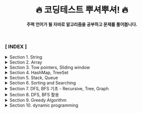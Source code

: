 <div align="center">

<h1>🔥 코딩테스트 뿌셔뿌셔! 🔥 </h1>

<b>주력 언어가 될 자바로 알고리즘을 공부하고 문제를 풀어봅니다.</b>

</div>

<br>

### **[ INDEX ]**

<details>
<summary>Section 1. String</summary>

1. [문자 찾기](src/com/algorithm/section1/section1_01)
2. [대소문자 변환](src/com/algorithm/section1/section1_02)
3. [문장 속 단어 (indexOf(), substring())](src/com/algorithm/section1/section1_03)
4. [단어 뒤집기 (StringBuilder 이용법 또는 직접뒤집기)](src/com/algorithm/section1/section1_04)
5. 특정 문자 뒤집기 (toCharArray())
6. 중복문자제거
7. 회문문자열
8. 유효한 팰린드롬 (replaceAll 정규식이용)
9. 숫자만 추출
10. 가장 짧은 문자거리
11. 문자열 압축
12. 암호 (replace(), parseInt(string, 2))

</details>

<details>
<summary>Section 2. Array</summary>

1. 큰 수 출력하기
2. 보이는 학생
3. 가위바위보
4. 피보나치 수열
5. 소수 (에라토스테네스 체)
6. 뒤집은 소수
7. 점수계산
8. 등수구하기
9. 격자판 최대합
10. 봉우리
11. 임시반장정하기
12. 멘토링
</details>

<details>
<summary>Section 3. Tow pointers, Sliding window</summary>

1. 두 배열 합치기 (two pointers algorithm)
2. 공통원소구하기 (two pointers algorithm)
3. 최대 매출 (Sliding window)
4. 연속부분수열 (복합적 문제)
5. 연속된 자연수의 합 (two pointers)
6. 연속된 자연수의 합 (수학)
7. 최대 길이 연속부분수열 (복합적 문제)
</details>

<details>
<summary>Section 4. HashMap, TreeSet</summary>

1. 학급 회장 (영상 후반 HashMap 추가설명)
2. 아나그램 (HashMap)
3. 매출액의 종류 (Hash, sliding window)
4. 모든 아나그램 찾기 (Hash, sliding window : 시간복잡도 O(n))
5. K번째 큰 수 (영상 후반 TreeSet 추가설명)
</details>

<details>
<summary>Section 5. Stack, Queue</summary>

1. 올바른 괄호
2. 괄호문자제거
3. 크레인 인형뽑기(카카오)
4. 후위식 연산(postfix)
5. 쇠막대기
6. 공주구하기
7. 교육과정 설계
8. 응급실
</details>

<details>
<summary>Section 6. Sorting and Searching</summary>

1. 선택정렬
2. 버블정렬
3. 삽입정렬
4. LRU (캐시, 카카오 변형)
5. 중복확인
6. 장난꾸러기
7. 좌표 정렬 (compareTo)
8. 이분검색
9. 뮤직비디오 (결정알고리즘)
10. 마구간 정하기(결정알고리즘)
</details>

<details>
<summary>Section 7. DFS, BFS 기초 - Recursive, Tree, Graph</summary>

1. 재귀함수 (스택프레임)
2. 이진수 출력 (재귀)
3. 팩토리얼
4. 피보나치 재귀 (메모이제이션)
5. 이진트리순회 (DFS : Depth-First Search)
6. 부분집합 구하기 (DFS)
7. 이진트리 레벨탐색 (BFS : Breadth-First Search)
8. 송아지 찾기1 (BFS)
9. Tree 말단노드까지의 까장 짧은 경로 (DFS)
10. Tree 말단노드까지의 까장 짧은 경로 (BFS)
11. 그래프와 인접행렬
12. 경로탐색 (DFS)
13. 경로탐색 (인접리스트, ArrayList)
14. 그래프 최단거리 (BFS)
</details>

<details>
<summary>Section 8. DFS, BFS 활용</summary>

1. 합이 같은 부분집합
2. 바둑이 승차
3. 최대점수 구하기
4. 중복순열
5. 동전교환
6. 순열 구하기
7. 조합수 (메모이제이션)
8. 수열 추측하기
9. 조합 구하기
10. 미로탐색 (DFS)
11. 미로의 최단거리 통로 (BFS)
12. 토마토 (BFS)
13. 섬나라 아일랜드 (DFS)
14. 섬나라 아일랜드 (BFS)
15. 피자배달거리 (DFS)
</details>

<details>
<summary>Section 9. Greedy Algorithm</summary>

1. 씨름선수
2. 회의실 배정
3. 결혼식
4. 최대수입스케쥴 (PriorityQueue)
5. 다익스트라 알고리즘
6. 친구인가 (Uion & Find)
7. 원더랜드 (크루스칼 : Uion & Find)
8. 원더랜드 (프림 : PriorityQueue)
</details>

<details>
<summary>Section 10. dynamic programming</summary>

1. 계단오르기
2. 돌다리 건너기
3. 최대부분증가수열 (LIS)
4. 가장 높은 탑 쌓기 (LIS 응용)
5. 동전교환 (냅색 알고리즘)
6. 최대점수 구하기 (냅색 알고리즘)
7. 풀어보면 좋은 문제 목록
</details>



